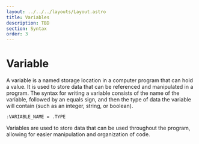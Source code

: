 ```yaml
---
layout: ../../../layouts/Layout.astro
title: Variables
description: TBD
section: Syntax
order: 3
---
```


# Variable

A variable is a named storage location in a computer program that can hold a value. It is used to store data that can be referenced and manipulated in a program. The syntax for writing a variable consists of the name of the variable, followed by an equals sign, and then the type of data the variable will contain (such as an integer, string, or boolean).

```
:VARIABLE_NAME = .TYPE
```

Variables are used to store data that can be used throughout the program, allowing for easier manipulation and organization of code.